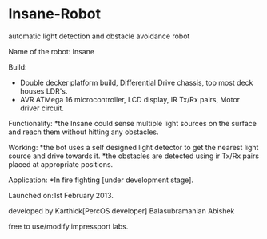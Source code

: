 Insane-Robot
============

automatic light detection and obstacle avoidance robot

Name of the robot: Insane

Build: 
* Double decker platform build, Differential Drive chassis, top most deck houses LDR's.
* AVR ATMega 16 microcontroller, LCD display, IR Tx/Rx pairs, Motor driver circuit. 

Functionality: 
*the Insane could sense multiple light sources on the surface and reach them without hitting any obstacles.

Working: 
*the bot uses a self designed light detector to get the nearest light source and drive towards it.
*the obstacles are detected using ir Tx/Rx pairs placed at appropriate positions.
 

Application: 
*In fire fighting [under development stage].


Launched on:1st February 2013.


developed by
Karthick[PercOS developer] 
Balasubramanian
Abishek 
 
 
free to use/modify.impressport labs. 
 
 



